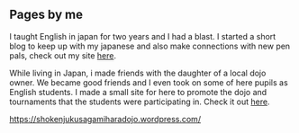 <H2> Pages by me</H2>

<p>I taught English in japan for two years and I had a blast. I started a short blog to keep up with my japanese and also make connections with new pen pals, check out my site <a href="https://easy-english-4u.com/">here</a>. </p>

<p>While living in Japan, i made friends with the daughter of a local dojo owner. We became good friends and I even took on some of here pupils as English students. I made a small site for here to promote the dojo and tournaments that the students were participating in. Check it out <a href="https://shokenjukusagamiharadojo.wordpress.com/">here</a>.</p>

https://shokenjukusagamiharadojo.wordpress.com/
